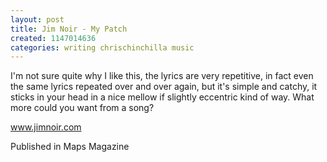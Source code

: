 ```yaml
---
layout: post
title: Jim Noir - My Patch
created: 1147014636
categories: writing chrischinchilla music
---
```


I'm not sure quite why I like this, the lyrics are very repetitive, in fact even the same lyrics repeated over and over again, but it's simple and catchy, it sticks in your head in a nice mellow if slightly eccentric kind of way. What more could you want from a song?

<a href='http://www.jimnoir.com' target='_blank'>www.jimnoir.com</a>

Published in Maps Magazine
